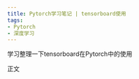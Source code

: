```yaml
---
title: Pytorch学习笔记 | tensorboard使用
tags: 
- Pytorch
- 深度学习
---
```


学习整理一下tensorboard在Pytorch中的使用

<!--more-->

正文